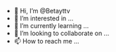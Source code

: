 - 👋 Hi, I’m @Betayttv
- 👀 I’m interested in ...
- 🌱 I’m currently learning ...
- 💞️ I’m looking to collaborate on ...
- 📫 How to reach me ...

<!---
Betayttv/Betayttv is a ✨ special ✨ repository because its `README.md` (this file) appears on your GitHub profile.
You can click the Preview link to take a look at your changes.
--->
